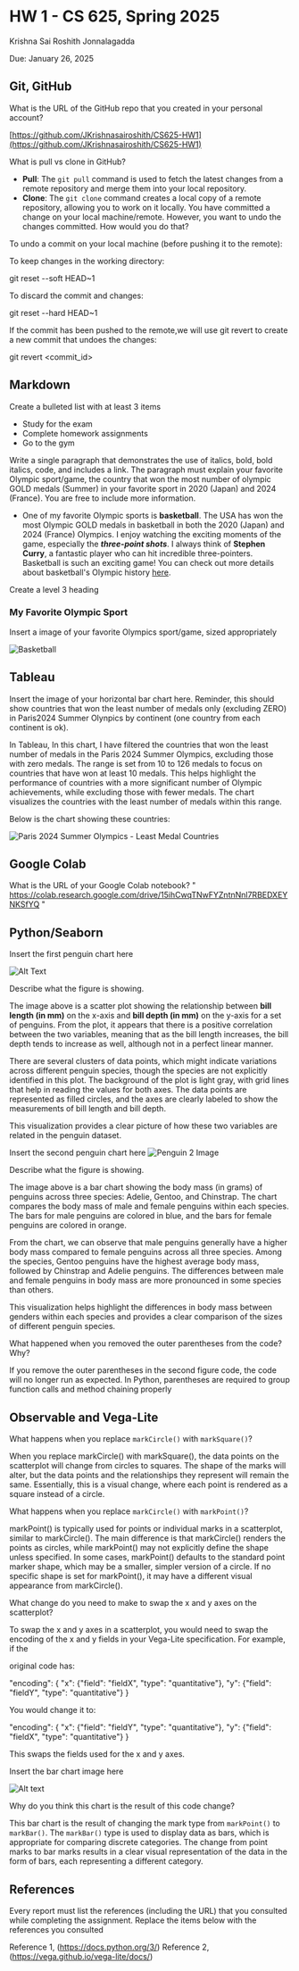 # HW 1 - CS 625, Spring 2025

Krishna Sai Roshith Jonnalagadda 

Due: January 26, 2025

## Git, GitHub

What is the URL of the GitHub repo that you created in your personal account?

   [https://github.com/JKrishnasairoshith/CS625-HW1](https://github.com/JKrishnasairoshith/CS625-HW1)

What is pull vs clone in GitHub?
-  **Pull**: The `git pull` command is used to fetch the latest changes from a remote repository and merge them into your local repository.
- **Clone**: The `git clone` command creates a local copy of a remote repository, allowing you to work on it locally.
You have committed a change on your local machine/remote. However, you want to undo the changes committed. How would you do that?

To undo a commit on your local machine (before pushing it to the remote):

To keep changes in the working directory:

git reset --soft HEAD~1

To discard the commit and changes:

git reset --hard HEAD~1

If the commit has been pushed to the remote,we will use git revert to create a new commit that undoes the changes:

git revert <commit_id>

## Markdown

Create a bulleted list with at least 3 items
- Study for the exam
- Complete homework assignments
- Go to the gym

Write a single paragraph that demonstrates the use of italics, bold, bold italics, code, and includes a link. The paragraph must explain your favorite Olympic sport/game, the country that won the most number of olympic GOLD medals (Summer) in your favorite sport in 2020 (Japan) and 2024 (France). You are free to include more information.
- One of my favorite Olympic sports is **basketball**. The USA has won the most Olympic GOLD medals in basketball in both the 2020 (Japan) and 2024 (France) Olympics. I enjoy watching the exciting moments of the game, especially the **_three-point shots_**. I always think of **Stephen Curry**, a fantastic player who can hit incredible three-pointers. Basketball is such an exciting game! You can check out more details about basketball's Olympic history [here](https://en.wikipedia.org/wiki/Basketball_at_the_Summer_Olympics).

Create a level 3 heading

### My Favorite Olympic Sport

Insert a image of your favorite Olympics sport/game, sized appropriately


![Basketball](https://github.com/JKrishnasairoshith/CS625-HW1/blob/main/Basketball.jpeg)

## Tableau

Insert the image of your horizontal bar chart here. Reminder, this should show countries that won the least number of medals only (excluding ZERO) in Paris2024 Summer Olynpics by continent (one country from each continent is ok).

In Tableau, In this chart, I have filtered the countries that won the least number of medals in the Paris 2024 Summer Olympics, excluding those with zero medals. The range is set from 10 to 126 medals to focus on countries that have won at least 10 medals. This helps highlight the performance of countries with a more significant number of Olympic achievements, while excluding those with fewer medals. The chart visualizes the countries with the least number of medals within this range.

Below is the chart showing these countries:

![Paris 2024 Summer Olympics - Least Medal Countries](https://github.com/JKrishnasairoshith/CS625-HW1/blob/main/Sheet%201%20(2).png?raw=true)
## Google Colab

What is the URL of your Google Colab notebook? " https://colab.research.google.com/drive/15ihCwqTNwFYZntnNnl7RBEDXEYNKSfYQ "

## Python/Seaborn

Insert the first penguin chart here

![Alt Text](https://github.com/JKrishnasairoshith/CS625-HW1/blob/main/Penguin%201.png)


Describe what the figure is showing.

The image above is a scatter plot showing the relationship between **bill length (in mm)** on the x-axis and **bill depth (in mm)** on the y-axis for a set of penguins. From the plot, it appears that there is a positive correlation between the two variables, meaning that as the bill length increases, the bill depth tends to increase as well, although not in a perfect linear manner.

There are several clusters of data points, which might indicate variations across different penguin species, though the species are not explicitly identified in this plot. The background of the plot is light gray, with grid lines that help in reading the values for both axes. The data points are represented as filled circles, and the axes are clearly labeled to show the measurements of bill length and bill depth.

This visualization provides a clear picture of how these two variables are related in the penguin dataset.

Insert the second penguin chart here
![Penguin 2 Image](https://github.com/JKrishnasairoshith/CS625-HW1/blob/main/Penguin%202.png)

Describe what the figure is showing.

The image above is a bar chart showing the body mass (in grams) of penguins across three species: Adelie, Gentoo, and Chinstrap. The chart compares the body mass of male and female penguins within each species. The bars for male penguins are colored in blue, and the bars for female penguins are colored in orange.

From the chart, we can observe that male penguins generally have a higher body mass compared to female penguins across all three species. Among the species, Gentoo penguins have the highest average body mass, followed by Chinstrap and Adelie penguins. The differences between male and female penguins in body mass are more pronounced in some species than others.

This visualization helps highlight the differences in body mass between genders within each species and provides a clear comparison of the sizes of different penguin species.

What happened when you removed the outer parentheses from the code? Why?

If you remove the outer parentheses in the second figure code, the code will no longer run as expected. In Python, parentheses are required to group function calls and method chaining properly

## Observable and Vega-Lite

What happens when you replace `markCircle()` with `markSquare()`?

When you replace markCircle() with markSquare(), the data points on the scatterplot will change from circles to squares. The shape of the marks will alter, but the data points and the relationships they represent will remain the same. Essentially, this is a visual change, where each point is rendered as a square instead of a circle.


What happens when you replace `markCircle()` with `markPoint()`?

markPoint() is typically used for points or individual marks in a scatterplot, similar to markCircle(). The main difference is that markCircle() renders the points as circles, while markPoint() may not explicitly define the shape unless specified. In some cases, markPoint() defaults to the standard point marker shape, which may be a smaller, simpler version of a circle. If no specific shape is set for markPoint(), it may have a different visual appearance from markCircle().

What change do you need to make to swap the x and y axes on the scatterplot?

To swap the x and y axes in a scatterplot, you would need to swap the encoding of the x and y fields in your Vega-Lite specification. For example, if the 

original code has:

"encoding": {
  "x": {"field": "fieldX", "type": "quantitative"},
  "y": {"field": "fieldY", "type": "quantitative"}
}

You would change it to:

"encoding": {
  "x": {"field": "fieldY", "type": "quantitative"},
  "y": {"field": "fieldX", "type": "quantitative"}
}

This swaps the fields used for the x and y axes.

Insert the bar chart image here

![Alt text](https://github.com/JKrishnasairoshith/CS625-HW1/blob/main/Vega-Lite.png)

Why do you think this chart is the result of this code change?

This bar chart is the result of changing the mark type from `markPoint()` to `markBar()`. The `markBar()` type is used to display data as bars, which is appropriate for comparing discrete categories. The change from point marks to bar marks results in a clear visual representation of the data in the form of bars, each representing a different category.


## References

Every report must list the references (including the URL) that you consulted while completing the assignment. Replace the items below with the references you consulted

 Reference 1, (https://docs.python.org/3/)
 Reference 2, (https://vega.github.io/vega-lite/docs/)
